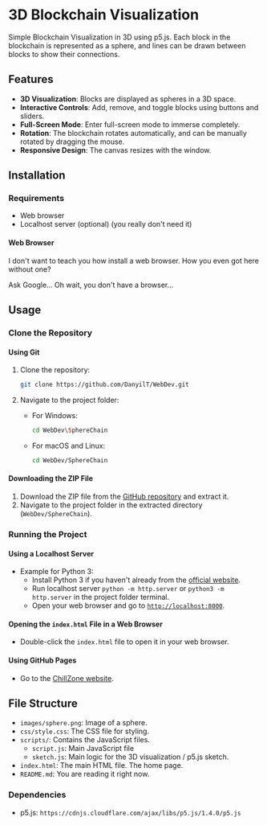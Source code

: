# 3D Blockchain Visualization

Simple Blockchain Visualization in 3D using p5.js. Each block in the blockchain is represented as a sphere, and lines can be drawn between blocks to show their connections.

## Features

- **3D Visualization**: Blocks are displayed as spheres in a 3D space.
- **Interactive Controls**: Add, remove, and toggle blocks using buttons and sliders.
- **Full-Screen Mode**: Enter full-screen mode to immerse completely.
- **Rotation**: The blockchain rotates automatically, and can be manually rotated by dragging the mouse.
- **Responsive Design**: The canvas resizes with the window.

## Installation

### Requirements

- Web browser
- Localhost server (optional) (you really don't need it)

#### Web Browser

I don't want to teach you how install a web browser. How you even got here without one?

Ask Google... Oh wait, you don't have a browser...

## Usage

### Clone the Repository

#### Using Git

1. Clone the repository:
    ```sh
    git clone https://github.com/DanyilT/WebDev.git
    ```

2. Navigate to the project folder:
    - For Windows:
        ```sh
        cd WebDev\SphereChain
        ```
    - For macOS and Linux:
        ```sh
        cd WebDev/SphereChain
        ```

#### Downloading the ZIP File

1. Download the ZIP file from the [GitHub repository](https://github.com/DanyilT/WebDev.git) and extract it.
2. Navigate to the project folder in the extracted directory (`WebDev/SphereChain`).

### Running the Project

#### Using a Localhost Server

- Example for Python 3:
    - Install Python 3 if you haven't already from the [official website](https://www.python.org/).
    - Run localhost server `python -m http.server` or `python3 -m http.server` in the project folder terminal.
    - Open your web browser and go to [`http://localhost:8000`](http://localhost:8000).

#### Opening the `index.html` File in a Web Browser

- Double-click the `index.html` file to open it in your web browser.

#### Using GitHub Pages

- Go to the [ChillZone website](https://danyilt.github.io/WebDev/SphereChain/).

## File Structure

- `images/sphere.png`: Image of a sphere.
- `css/style.css`: The CSS file for styling.
- `scripts/`: Contains the JavaScript files.
    - `script.js`: Main JavaScript file
    - `sketch.js`: Main logic for the 3D visualization / p5.js sketch.
- `index.html`: The main HTML file. The home page.
- `README.md`: You are reading it right now.

### Dependencies

- p5.js: `https://cdnjs.cloudflare.com/ajax/libs/p5.js/1.4.0/p5.js`
